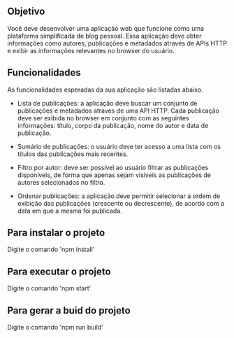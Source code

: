 
## Objetivo
Você deve desenvolver uma aplicação web que funcione como uma plataforma
simplificada de blog pessoal. Essa aplicação deve obter informações como autores,
publicações e metadados através de APIs HTTP e exibir as informações relevantes no
browser do usuário.


## Funcionalidades

As funcionalidades esperadas da sua aplicação são listadas abaixo.

- Lista de publicações: a aplicação deve buscar um conjunto de publicações e
metadados através de uma API HTTP. Cada publicação deve ser exibida no browser
em conjunto com as seguintes informações: título, corpo da publicação, nome do
autor e data de publicação.

- Sumário de publicações: o usuário deve ter acesso a uma lista com os títulos das
publicações mais recentes.

- Filtro por autor: deve ser possível ao usuário filtrar as publicações disponíveis, de
forma que apenas sejam visíveis as publicações de autores selecionados no filtro.

- Ordenar publicações: a aplicação deve permitir selecionar a ordem de exibição das
publicações (crescente ou decrescente), de acordo com a data em que a mesma foi
publicada.

## Para instalar o projeto

Digite o comando 'npm install'

## Para executar o projeto

Digite o comando 'npm start'

## Para gerar a buid do projeto

Digite o comando 'npm run build'



